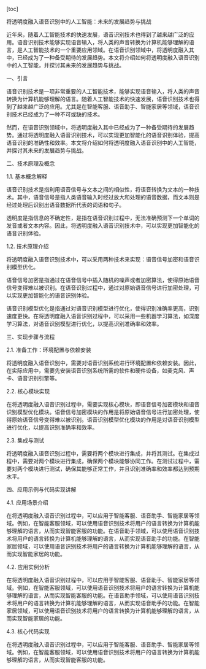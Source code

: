 
[toc]                    
                
                
将透明度融入语音识别中的人工智能：未来的发展趋势与挑战

近年来，随着人工智能技术的快速发展，语音识别技术也得到了越来越广泛的应用。语音识别技术能够实现语音输入，将人类的声音转换为计算机能够理解的语言，是人工智能技术的一个重要应用领域。在语音识别领域中，将透明度融入其中，已经成为了一种备受期待的发展趋势。本文将介绍如何将透明度融入语音识别中的人工智能，并探讨其未来的发展趋势与挑战。

一、引言

语音识别技术是一项非常重要的人工智能技术，能够实现语音输入，将人类的声音转换为计算机能够理解的语言。随着人工智能技术的快速发展，语音识别技术也得到了越来越广泛的应用。尤其是在智能客服、语音助手、智能家居等领域，语音识别技术已经成为了一种不可或缺的技术。

然而，在语音识别领域中，将透明度融入其中已经成为了一种备受期待的发展趋势。通过将透明度融入语音识别技术，可以实现更加智能化的语音识别体验，提高语音识别的准确性和效率。本文将介绍如何将透明度融入语音识别中的人工智能，并探讨其未来的发展趋势与挑战。

二、技术原理及概念

1.1. 基本概念解释

语音识别技术是指利用语音信号与文本之间的相似性，将语音转换为文本的一种技术。其中，语音信号是指人类语音输入时经过放大和处理的语音数据，而文本则是经过处理后识别出语音数据所代表的词语和句子。

透明度是指信息的不确定性，是指在语音识别过程中，无法准确预测下一个单词的发音或者文本内容。因此，将透明度融入语音识别技术中，可以实现更加智能化的语音识别体验。

1.2. 技术原理介绍

将透明度融入语音识别技术中，可以采用两种技术来实现：语音信号加密和语音识别模型优化。

语音信号加密是指通过在语音信号中插入随机的噪声或者加密算法，使得原始语音信号变得难以被识别。在语音识别过程中，通过对原始语音信号进行加密处理，可以实现更加智能化的语音识别体验。

语音识别模型优化是指通过对语音识别模型进行优化，使得识别准确率更高，识别速度更快。在将透明度融入语音识别过程中，可以采用一些机器学习算法，如深度学习算法，对语音识别模型进行优化，以提高识别准确率和效率。

三、实现步骤与流程

2.1. 准备工作：环境配置与依赖安装

将透明度融入语音识别中，需要对语音识别系统进行环境配置和依赖安装。因此，在实际应用中，需要先安装语音识别系统所需的软件和硬件设备，如麦克风、声卡、语音识别引擎等。

2.2. 核心模块实现

在将透明度融入语音识别过程中，需要实现核心模块，即语音信号加密模块和语音识别模型优化模块。语音信号加密模块的作用是将原始语音信号进行加密处理，使得原始语音信号变得难以被识别。语音识别模型优化模块的作用是对语音识别模型进行优化，以提高识别准确率和效率。

2.3. 集成与测试

将透明度融入语音识别过程中，需要将两个模块进行集成，并将其测试。在集成过程中，需要对两个模块进行集成，确保两个模块能够协同工作。在测试过程中，需要对两个模块进行测试，确保其能够正常工作，并且识别准确率和效率都达到预期水平。

四、应用示例与代码实现讲解

4.1. 应用场景介绍

在将透明度融入语音识别过程中，可以应用于智能客服、语音助手、智能家居等领域。例如，在智能客服领域，可以使用语音识别技术将用户的语言转换为计算机能够理解的语言，从而实现智能客服的功能。在语音助手领域，可以使用语音识别技术将用户的语言转换为计算机能够理解的语言，从而实现语音助手的功能。在智能家居领域，可以使用语音识别技术将用户的语言转换为计算机能够理解的语言，从而实现智能家居的功能。

4.2. 应用实例分析

在将透明度融入语音识别过程中，可以应用于智能客服、语音助手、智能家居等领域。例如，在智能客服领域，可以使用语音识别技术将用户的语言转换为计算机能够理解的语言，从而实现智能客服的功能。在语音助手领域，可以使用语音识别技术将用户的语言转换为计算机能够理解的语言，从而实现语音助手的功能。在智能家居领域，可以使用语音识别技术将用户的语言转换为计算机能够理解的语言，从而实现智能家居的功能。

4.3. 核心代码实现

在将透明度融入语音识别过程中，可以应用于智能客服、语音助手、智能家居等领域。例如，在智能客服领域，可以使用语音识别技术将用户的语言转换为计算机能够理解的语言，从而实现智能客服的功能。

